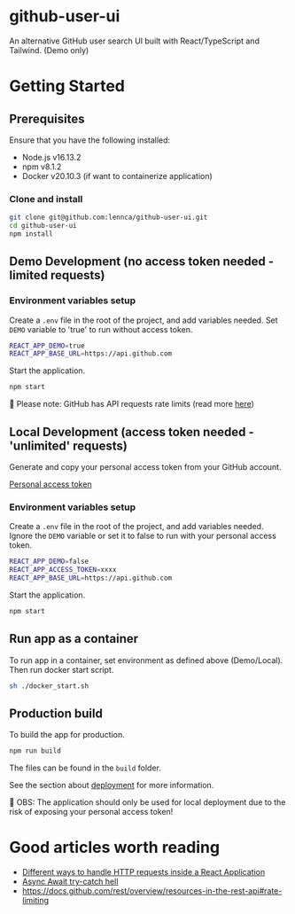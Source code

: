 # github-user-ui

An alternative GitHub user search UI built with React/TypeScript and Tailwind. (Demo only)

# Getting Started

## Prerequisites

Ensure that you have the following installed:

* Node.js v16.13.2
* npm v8.1.2
* Docker v20.10.3 (if want to containerize application)

### Clone and install

```bash
git clone git@github.com:lennca/github-user-ui.git
cd github-user-ui
npm install
```

## Demo Development (no access token needed - limited requests)

### Environment variables setup

Create a `.env` file in the root of the project, and add variables needed. Set `DEMO` variable to 'true' to run without access token.

```bash
REACT_APP_DEMO=true
REACT_APP_BASE_URL=https://api.github.com
```

Start the application.

```bash
npm start
```

🔔 Please note: GitHub has API requests rate limits (read more [here](https://docs.github.com/rest/overview/resources-in-the-rest-api#rate-limiting))

## Local Development (access token needed - 'unlimited' requests)

Generate and copy your personal access token from your GitHub account.

[Personal access token](https://github.com/settings/tokens)

### Environment variables setup

Create a `.env` file in the root of the project, and add variables needed. Ignore the `DEMO` variable or set it to false to run with your personal access token.

```bash
REACT_APP_DEMO=false
REACT_APP_ACCESS_TOKEN=xxxx
REACT_APP_BASE_URL=https://api.github.com
```

Start the application.

```bash
npm start
```

## Run app as a container

To run app in a container, set environment as defined above (Demo/Local). Then run docker start script.

```bash
sh ./docker_start.sh
```


## Production build

To build the app for production.

```bash
npm run build
```

The files can be found in the `build` folder.

See the section about [deployment](https://facebook.github.io/create-react-app/docs/deployment) for more information.


🔔 OBS:  The application should only be used for local deployment due to the risk of exposing your personal access token!

# Good articles worth reading

* [Different ways to handle HTTP requests inside a React Application](https://javascript.plainenglish.io/different-ways-to-handle-http-request-inside-react-application-dcd580bbe5a4)
* [Async Await try-catch hell](https://www.linkedin.com/pulse/async-await-try-catch-hell-prasath-ravichandran)
* https://docs.github.com/rest/overview/resources-in-the-rest-api#rate-limiting